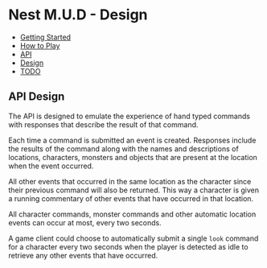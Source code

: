 # Nest M.U.D - Design

- [Getting Started](README.md)
- [How to Play](README-HOWTOPLAY.md)
- [API](README-API.md)
- [Design](README-DESIGN.md)
- [TODO](README-TODO.md)

## API Design

The API is designed to emulate the experience of hand typed commands with responses that describe the result of that command.

Each time a command is submitted an event is created. Responses include the results of the command along with the names and descriptions of locations, characters, monsters and objects that are present at the location when the event occurred.

All other events that occurred in the same location as the character since their previous command will also be returned. This way a character is given a running commentary of other events that have occurred in that location.

All character commands, monster commands and other automatic location events can occur at most, every two seconds.

A game client could choose to automatically submit a single `look` command for a character every two seconds when the player is detected as idle to retrieve any other events that have occurred.
